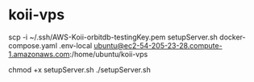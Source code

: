 # koii-vps


scp -i ~/.ssh/AWS-Koii-orbitdb-testingKey.pem setupServer.sh docker-compose.yaml .env-local ubuntu@ec2-54-205-23-28.compute-1.amazonaws.com:/home/ubuntu/koii-vps

chmod +x setupServer.sh
./setupServer.sh
